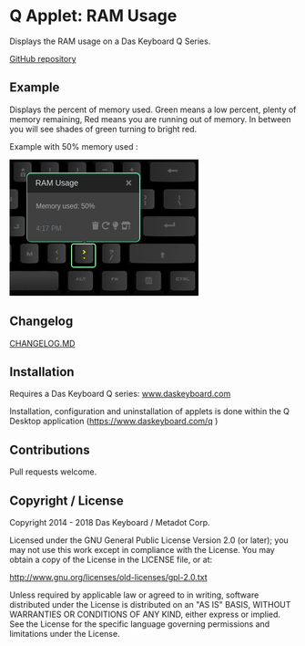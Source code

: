 # Q Applet: RAM Usage

Displays the RAM usage on a Das Keyboard Q Series.

[GitHub repository](https://github.com/daskeyboard/daskeyboard-applet--ram-usage)

## Example

Displays the percent of memory used. Green means a low percent, plenty of memory remaining, Red means you are running out of memory. In between you will see shades of green turning to bright red.

Example with 50% memory used :


![RAM meter on a Das Keybaord Q](assets/q-ram-usage.png "Q RAM usage")

## Changelog

[CHANGELOG.MD](CHANGELOG.md)

## Installation

Requires a Das Keyboard Q series: www.daskeyboard.com

Installation, configuration and uninstallation of applets is done within
the Q Desktop application (https://www.daskeyboard.com/q )

## Contributions

Pull requests welcome.

## Copyright / License

Copyright 2014 - 2018 Das Keyboard / Metadot Corp.

Licensed under the GNU General Public License Version 2.0 (or later);
you may not use this work except in compliance with the License.
You may obtain a copy of the License in the LICENSE file, or at:

   http://www.gnu.org/licenses/old-licenses/gpl-2.0.txt

Unless required by applicable law or agreed to in writing, software
distributed under the License is distributed on an "AS IS" BASIS,
WITHOUT WARRANTIES OR CONDITIONS OF ANY KIND, either express or implied.
See the License for the specific language governing permissions and
limitations under the License.
